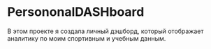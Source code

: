 # PersononalDASHboard

В этом проекте я создала личный дэшборд, который отображает аналитику по моим спортивным и учебным данным.
